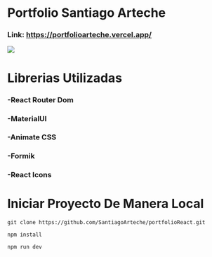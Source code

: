 # Portfolio Santiago Arteche

### Link: https://portfolioarteche.vercel.app/

![](https://res.cloudinary.com/diisow8ys/image/upload/v1705105086/Your_Repositories_-_Google_Chrome_12_1_2024_21_16_14_xvy6t0.png)

# Librerias Utilizadas

### -React Router Dom

### -MaterialUI

### -Animate CSS

### -Formik

### -React Icons

# Iniciar Proyecto De Manera Local

```
git clone https://github.com/SantiagoArteche/portfolioReact.git
```

```
npm install
```

```
npm run dev
```
